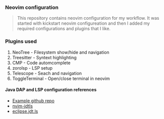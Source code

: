 ### Neovim configuration

> This repository contains neovim configuration for my workflow. It was started
> with kickstart neovim configureation and then I added my required
> configurations and plugins that I like.


### Plugins used

1. NeoTree - Filesystem show/hide and navigation
2. Treesitter - Syntext highlighting
3. CMP - Code automcomplete
4. zorolsp - LSP setup
5. Telescope - Seach and navigation
6. ToggleTerminal - Open/close terminal in neovim



#### Java DAP and LSP configuration references

- [Example github repo](https://github.com/Nawy/nvim-config-examples/tree/main/dap-java)
- [nvim-jdtls](https://github.com/mfussenegger/nvim-jdtls?tab=readme-ov-file)
- [eclipse.jdt.ls](https://github.com/eclipse-jdtls/eclipse.jdt.ls?tab=readme-ov-file#installation)
